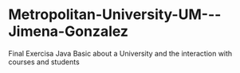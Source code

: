 # Metropolitan-University-UM---Jimena-Gonzalez
Final Exercisa Java Basic about a University and the interaction with courses and students
